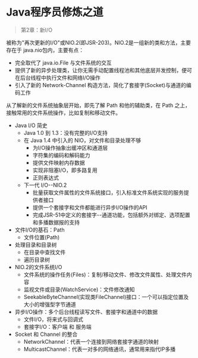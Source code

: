 #   Java程序员修炼之道

>   第2章：新I/O

被称为"再次更新的I/O"或NIO.2(即JSR-203)。NIO.2是一组新的类和方法，主要存在于 java.nio包内，主要有点：

-   完全取代了 java.io.File 与文件系统的交互
-   提供了新的异步处理类，让你无需手动配置线程池和其他底层并发控制，便可在后台线程中执行文件和网络I/O操作
-   引入了新的 Network-Channel 构造方法，简化了套接字(Socket)与通道的编码工作

从了解新的文件系统抽象层开始，即先了解 Path 和他的辅助类，在 Path 之上，接触常用的文件系统操作，比如复制和移动文件。


-   Java I/O 简史
    -   Java 1.0 到 1.3：没有完整的I/O支持
    -   在 Java 1.4 中引入的 NIO，对文件和目录处理不够
        -   为I/O操作抽象出缓冲区和通道层
        -   字符集的编码和解码能力
        -   提供文件映射内存数据
        -   实现非阻塞I/O，即多路复用
        -   正则表达式
    -   下一代 I/O--NIO.2
        -   批量获取文件属性的文件系统接口，引入标准文件系统实现的服务提供者接口
        -   提供一个套接字和文件都能进行异步I/O操作的API
        -   完成JSR-51中定义的套接字--通道功能，包括额外对绑定、选项配置和多播数据报的支持
-   文件I/O的基石：Path
    -   文件位置(Path)
-   处理目录和目录树
    -   在目录中查找文件
    -   遍历目录树
-   NIO.2的文件系统I/O
    -   文件系统的操作任务(Files)：复制/移动文件、修改文件属性、处理文件内容
    -   监视文件或目录(WatchService)：文件修改通知
    -   SeekableByteChannel(实现类FileChannel)接口：一个可以指定位置及大小的增强型字节通道
-   异步I/O操作：多个后台线程读写文件、套接字和通道中的数据
    -   文件I/O，将来式与回调式
    -   套接字I/O：客户端 和 服务端
-   Socket 和 Channel 的整合
    -   NetworkChannel：代表一个连接到网络套接字通道的映射
    -   MulticastChannel：代表一对多的网络通讯，通常用来指代IP多播